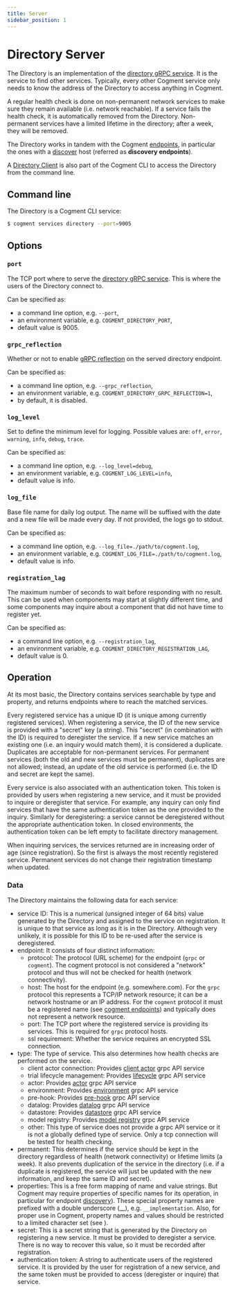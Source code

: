 ```yaml
---
title: Server
sidebar_position: 1
---
```


# Directory Server

The Directory is an implementation of the [directory gRPC service](../../grpc.md#directory-api). It is the service to find other services. Typically, every other Cogment service only needs to know the address of the Directory to access anything in Cogment.

A regular health check is done on non-permanent network services to make sure they remain available (i.e. network reachable).
If a service fails the health check, it is automatically removed from the Directory.
Non-permanent services have a limited lifetime in the directory; after a week, they will be removed.

The Directory works in tandem with the Cogment [endpoints](../../parameters.md#cogment-endpoints), in particular the ones with a [discover](../../parameters.md#discover-host) host (referred as **discovery endpoints**).

A [Directory Client](./directory-client.md) is also part of the Cogment CLI to access the Directory from the command line.

## Command line

The Directory is a Cogment CLI service:

```bash
$ cogment services directory --port=9005
```

## Options

### `port`

The TCP port where to serve the [directory gRPC service](../../grpc.md#directory-api). This is where the users of the Directory connect to.

Can be specified as:

-   a command line option, e.g. `--port`,
-   an environment variable, e.g. `COGMENT_DIRECTORY_PORT`,
-   default value is 9005.

### `grpc_reflection`

Whether or not to enable [gRPC reflection](https://github.com/grpc/grpc/blob/master/doc/server-reflection.md) on the served directory endpoint.

Can be specified as:

-   a command line option, e.g. `--grpc_reflection`,
-   an environment variable, e.g. `COGMENT_DIRECTORY_GRPC_REFLECTION=1`,
-   by default, it is disabled.

### `log_level`

Set to define the minimum level for logging. Possible values are: `off`, `error`, `warning`, `info`, `debug`, `trace`.

Can be specified as:

-   a command line option, e.g. `--log_level=debug`,
-   an environment variable, e.g. `COGMENT_LOG_LEVEL=info`,
-   default value is info.

### `log_file`

Base file name for daily log output. The name will be suffixed with the date and a new file will be made every day. If not provided, the logs go to stdout.

Can be specified as:

-   a command line option, e.g. `--log_file=./path/to/cogment.log`,
-   an environment variable, e.g. `COGMENT_LOG_FILE=./path/to/cogment.log`,
-   default value is info.

### `registration_lag`

The maximum number of seconds to wait before responding with no result. This can be used when components may start at slightly different time, and some components may inquire about a component that did not have time to register yet.

Can be specified as:

-   a command line option, e.g. `--registration_lag`,
-   an environment variable, e.g. `COGMENT_DIRECTORY_REGISTRATION_LAG`,
-   default value is 0.

## Operation

At its most basic, the Directory contains services searchable by type and property, and returns endpoints where to reach the matched services.

Every registered service has a unique ID (it is unique among currently registered services). When registering a service, the ID of the new service is provided with a "secret" key (a string).
This "secret" (in combination with the ID) is required to deregister the service.
If a new service matches an existing one (i.e. an inquiry would match them), it is considered a duplicate.
Duplicates are acceptable for non-permanent services.
For permanent services (both the old and new services must be permanent), duplicates are not allowed; instead, an update of the old service is performed (i.e. the ID and secret are kept the same).

Every service is also associated with an authentication token.
This token is provided by users when registering a new service, and it must be provided to inquire or deregister that service.
For example, any inquiry can only find services that have the same authentication token as the one provided to the inquiry.
Similarly for deregistering: a service cannot be deregistered without the appropriate authentication token.
In closed environments, the authentication token can be left empty to facilitate directory management.

When inquiring services, the services returned are in increasing order of age (since registration).
So the first is always the most recently registered service.
Permanent services do not change their registration timestamp when updated.

### Data

The Directory maintains the following data for each service:

-   service ID: This is a numerical (unsigned integer of 64 bits) value generated by the Directory and assigned to the service on registration. It is unique to that service as long as it is in the Directory. Although very unlikely, it is possible for this ID to be re-used after the service is deregistered.
-   endpoint: It consists of four distinct information:
    -   protocol: The protocol (URL scheme) for the endpoint (`grpc` or `cogment`). The cogment protocol is not considered a "network" protocol and thus will not be checked for health (network connectivity).
    -   host: The host for the endpoint (e.g. somewhere.com). For the `grpc` protocol this represents a TCP/IP network resource; it can be a network hostname or an IP address. For the `cogment` protocol it must be a registered name (see [cogment endpoints](../../parameters.md#cogment-endpoints)) and typically does not represent a network resource.
    -   port: The TCP port where the registered service is providing its services. This is required for `grpc` protocol hosts.
    -   ssl requirement: Whether the service requires an encrypted SSL connection.
-   type: The type of service. This also determines how health checks are performed on the service.
    -   client actor connection: Provides [client actor](../../grpc.md#service-clientactorsp) grpc API service
    -   trial lifecycle management: Provides [lifecycle](../../grpc.md#service-triallifecyclesp) grpc API service
    -   actor: Provides [actor](../../grpc.md#service-actor-api) grpc API service
    -   environment: Provides [environment](../../grpc.md#service-environmentsp) grpc API service
    -   pre-hook: Provides [pre-hook](../../grpc.md#service-trialhookssp) grpc API service
    -   datalog: Provides [datalog](../../grpc.md#service-logexportersp) grpc API service
    -   datastore: Provides [datastore](../../grpc.md#service-trialdatastoresp) grpc API service
    -   model registry: Provides [model registry](../../grpc.md#service-modelregistrysp) grpc API service
    -   other: This type of service does not provide a grpc API service or it is not a globally defined type of service. Only a tcp connection will be tested for health checking.
-   permanent: This determines if the service should be kept in the directory regardless of health (network connectivity) or lifetime limits (a week). It also prevents duplication of the service in the directory (i.e. if a duplicate is registered, the service will just be updated with the new information, and keep the same ID and secret).
-   properties: This is a free form mapping of name and value strings. But Cogment may require properties of specific names for its operation, in particular for endpoint [discovery](../../parameters.md#cogment-endpoints)). These special property names are prefixed with a double underscore (\_\_), e.g. `__implementation`. Also, for proper use in Cogment, property names and values should be restricted to a limited character set (see [](../../parameters.md#discovery-query)).
-   secret: This is a secret string that is generated by the Directory on registering a new service. It must be provided to deregister a service. There is no way to recover this value, so it must be recorded after registration.
-   authentication token: A string to authenticate users of the registered service. It is provided by the user for registration of a new service, and the same token must be provided to access (deregister or inquire) that service.
